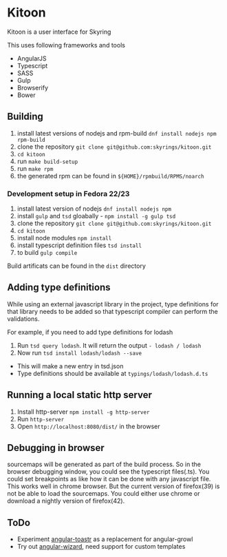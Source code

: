 # Kitoon
Kitoon is a user interface for Skyring

This uses following frameworks and tools
* AngularJS
* Typescript
* SASS
* Gulp
* Browserify
* Bower

## Building
1. install latest versions of nodejs and rpm-build `dnf install nodejs npm rpm-build`
2. clone the repository `git clone git@github.com:skyrings/kitoon.git`
3. `cd kitoon`
4. run `make build-setup`
5. run `make rpm`
6. the generated rpm can be found in `${HOME}/rpmbuild/RPMS/noarch`

### Development setup in Fedora 22/23
1. install latest version of nodejs `dnf install nodejs npm`
2. install `gulp` and `tsd` gloabally - `npm install -g gulp tsd`
3. clone the repository `git clone git@github.com:skyrings/kitoon.git`
4. `cd kitoon`
5. install node modules `npm install`
6. install typescript definition files `tsd install`
7. to build `gulp compile`

Build artificats can be found in the `dist` directory

## Adding type definitions
While using an external javascript library in the project, type definitions for that library needs to be added so that typescript compiler can perform the validations. 

For example, if you need to add type definitions for lodash

1. Run `tsd query lodash`. It will return the output `- lodash / lodash`
2. Now run `tsd install lodash/lodash --save`
  - This will make a new entry in tsd.json
  - Type definitions should be available at `typings/lodash/lodash.d.ts`

## Running a local static http server
1. Install http-server `npm install -g http-server`
2. Run `http-server`
3. Open `http://localhost:8080/dist/` in the browser

## Debugging in browser
sourcemaps will be generated as part of the build process. So in the browser debugging window, you could see the typescript files(.ts). 
You could set breakpoints as like how it can be done with any javascript file. This works well in chrome browser. But the current version 
of firefox(39) is not be able to load the sourcemaps. You could either use chrome or download a nightly version of firefox(42).

## ToDo
* Experiment [angular-toastr](https://github.com/Foxandxss/angular-toastr) as a replacement for angular-growl
* Try out [angular-wizard](https://github.com/mgonto/angular-wizard), need support for custom templates
